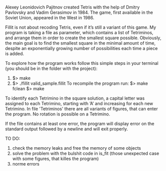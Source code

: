 Alexey Leonidovich Pajitnov created Tetris with the help of Dmitry Pavlovsky and Vadim Gerasimov in 1984. The game, first available in the Soviet Union, appeared in the West in 1986.

Fillit is not about recoding Tetris, even if it’s still a variant of this game. My program is taking a file as parameter, which contains a list of Tetriminos, and arrange them in order to create the smallest square possible.
Obviously, the main goal is to find the smallest square in the minimal amount of time, despite an exponentially growing number of possibilities each time a piece is added.

To explore how the program works follow this simple steps in your terminal (you should be in the folder with the project):
1. $> make
2. $> ./fillit valid_sample.fillit
To recompile the program run:
$> make fclean
$> make

To identify each Tetrimino in the square solution, a capital letter was assigned to each Tetrimino, starting with ’A’ and increasing for each new Tetrimino.
In file 'Tetriminos' there are all variants of figures, that can enter the program. No rotation is possible on a Tetrimino.

If the file contains at least one error, the program will display error on the standard output followed by a newline and will exit properly.

TO DO:
1. check the memory leaks and free the memory of some objects
2. solve the problem with the bulshit code in is_fit (those unexpected case with some figures, that killes the program)
3. norme errors